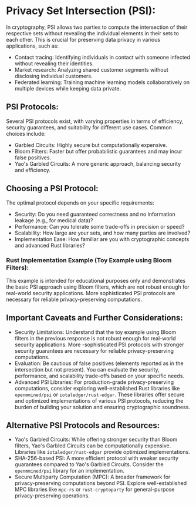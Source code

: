 # Privacy Set Intersection (PSI):

In cryptography, PSI allows two parties to compute the intersection of their respective sets without revealing the individual elements in their sets to each other. This is crucial for preserving data privacy in various applications, such as:

- Contact tracing: Identifying individuals in contact with someone infected without revealing their identities.
- Market research: Analyzing shared customer segments without disclosing individual customers.
- Federated learning: Training machine learning models collaboratively on multiple devices while keeping data private.

## PSI Protocols:

Several PSI protocols exist, with varying properties in terms of efficiency, security guarantees, and suitability for different use cases. Common choices include:

- Garbled Circuits: Highly secure but computationally expensive.
- Bloom Filters: Faster but offer probabilistic guarantees and may incur false positives.
- Yao's Garbled Circuits: A more generic approach, balancing security and efficiency.

## Choosing a PSI Protocol:

The optimal protocol depends on your specific requirements:

- Security: Do you need guaranteed correctness and no information leakage (e.g., for medical data)?
- Performance: Can you tolerate some trade-offs in precision or speed?
- Scalability: How large are your sets, and how many parties are involved?
- Implementation Ease: How familiar are you with cryptographic concepts and advanced Rust libraries?

### Rust Implementation Example (Toy Example using Bloom Filters):

This example is intended for educational purposes only and demonstrates the basic PSI approach using Bloom filters, which are not robust enough for real-world security applications. More sophisticated PSI protocols are necessary for reliable privacy-preserving computations.

## Important Caveats and Further Considerations:

- Security Limitations: Understand that the toy example using Bloom filters in the previous response is not robust enough for real-world security applications. More -sophisticated PSI protocols with stronger security guarantees are necessary for reliable privacy-preserving computations.
- Evaluation: Be cautious of false positives (elements reported as in the intersection but not present). You can evaluate the security, performance, and scalability trade-offs based on your specific needs.
- Advanced PSI Libraries: For production-grade privacy-preserving computations, consider exploring well-established Rust libraries like `openmmined/psi` or `iotaledger/rust-edgar`. These libraries offer secure and optimized implementations of various PSI protocols, reducing the burden of building your solution and ensuring cryptographic soundness.

## Alternative PSI Protocols and Resources:

- Yao's Garbled Circuits: While offering stronger security than Bloom filters, Yao's Garbled Circuits can be computationally expensive. Libraries like `iotaledger/rust-edgar` provide optimized implementations.
- SHA-256-based PSI: A more efficient protocol with weaker security guarantees compared to Yao's Garbled Circuits. Consider the `openmmined/psi` library for an implementation.
- Secure Multiparty Computation (MPC): A broader framework for privacy-preserving computations beyond PSI. Explore well-established MPC libraries like `mpc-rs` or `rust-cryptoparty` for general-purpose privacy-preserving operations.
